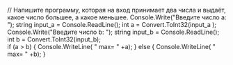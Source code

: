 // Напишите программу, которая на вход принимает два числа и выдаёт, какое число большее, а какое меньшее.
Console.Write("Введите число a: ");
string input_a = Console.ReadLine();
int a = Convert.ToInt32(input_a );    
Console.Write("Введите число b: ");
string input_b = Console.ReadLine();
int b = Convert.ToInt32(input_b);      
if  (a > b)
{
Console.WriteLine( " max=  " +a);
}
else
{
  Console.WriteLine( " max=  " +b); 
}